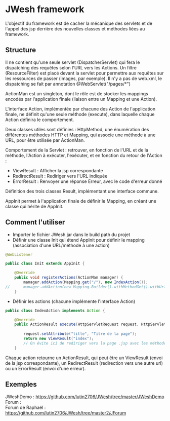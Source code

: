 # JWesh framework

L'objectif du framework est de cacher la mécanique des servlets et de l'appel des jsp derrière des nouvelles classes et méthodes liées au framework.  

## Structure
  
Il ne contient qu'une seule servlet (DispatcherServlet) qui fera le dispatching des requêtes selon l'URL vers les Actions.  Un filtre (ResourceFilter) est placé devant la servlet pour permettre aux requêtes sur les ressources de passer (images, par exemple).  Il n'y a pas de web.xml, le dispatching se fait par annotation @WebServlet("/pages/*")
  
ActionMan est un singleton, dont le rôle est de stocker les mappings encodés par l'application finale (liaison entre un Mapping et une Action).  
  
L'interface Action, implémentée par chacune des Action de l'application finale, ne définit qu'une seule méthode (execute), dans laquelle chaque Action définira le comportement.

Deux classes utiles sont définies : HttpMethod, une énumération des différentes méthodes HTTP et Mapping, qui associe une méthode à une URL, pour être utilisée par ActionMan.

Comportement de la Servlet : retrouver, en fonction de l'URL et de la méthode, l'Action à exécuter, l'exécuter, et en fonction du retour de l'Action :
* ViewResult : Afficher la jsp correspondante
* RedirectResult : Rediriger vers l'URL indiquée
* ErrorResult : Renvoyer une réponse Erreur, avec le code d'erreur donné

Définition des trois classes Result, implémentant une interface commune.

AppInit permet à l'application finale de définir le Mapping, en créant une classe qui hérite de AppInit.
  
## Comment l'utiliser
* Importer le fichier JWesh.jar dans le build path du projet
* Définir une classe Init qui étend AppInit pour définir le mapping (association d'une URL/méthode à une action)

```java
@WebListener

public class Init extends AppInit {

	@Override
	public void registerActions(ActionMan manager) {
		manager.addAction(Mapping.get("/"), new IndexAction());
//		manager.addAction(new Mapping.Builder().withMethodGet().withUrl("/").build(), new IndexAction());
	}
```
* Définir les actions (chacune implémente l'interface Action)
```java
public class IndexAction implements Action {

	@Override
	public ActionResult execute(HttpServletRequest request, HttpServletResponse response) throws IOException {
		
		request.setAttribute("title", "Titre de la page");
		return new ViewResult("index");
		// On évite ici de rediriger vers la page .jsp avec les méthodes forward, etc
	}
```
   Chaque action retourne un ActionResult, qui peut être un ViewResult (envoi de la jsp correspondante), un RedirectResult (redirection vers une autre url) ou un ErrorResult (envoi d'une erreur).

## Exemples
JWeshDemo : https://github.com/lutin2706/JWesh/tree/master/JWeshDemo  
Forum :   
Forum de Raphaël : https://github.com/lutin2706/JWesh/tree/master2/JForum  
